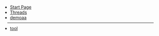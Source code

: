 - [Start Page](README.md)  
- [Threads](base.md)  
- [demoaa](demo.md)  

<hr style="border: none;border-bottom: 1px solid #eee;margin:-6px 15px">
<!-- - <a href="./tool/pathGenerator.html" style="color:navy;opacity: 0.75;">路径函数生成器</a> -->

- [tool](tool.md)